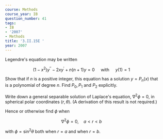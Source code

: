 ```yaml
---
course: Methods
course_year: IB
question_number: 41
tags:
- IB
- '2007'
- Methods
title: '3.II.15E '
year: 2007
---
```



Legendre's equation may be written

$$\left(1-x^{2}\right) y^{\prime \prime}-2 x y^{\prime}+n(n+1) y=0 \quad \text { with } \quad y(1)=1$$

Show that if $n$ is a positive integer, this equation has a solution $y=P_{n}(x)$ that is a polynomial of degree $n$. Find $P_{0}, P_{1}$ and $P_{2}$ explicitly.

Write down a general separable solution of Laplace's equation, $\nabla^{2} \phi=0$, in spherical polar coordinates $(r, \theta)$. (A derivation of this result is not required.)

Hence or otherwise find $\phi$ when

$$\nabla^{2} \phi=0, \quad a<r<b$$

with $\phi=\sin ^{2} \theta$ both when $r=a$ and when $r=b$.